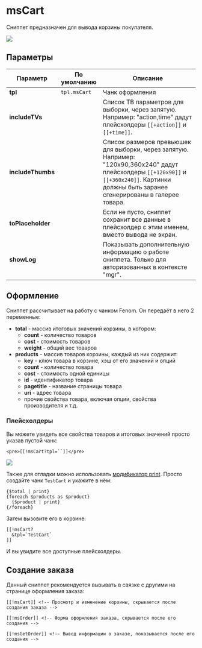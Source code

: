 # msCart

Сниппет предназначен для вывода корзины покупателя.

[![](https://file.modx.pro/files/4/d/8/4d8ddea00da1c2ff10c94720ee26a588s.jpg)](https://file.modx.pro/files/4/d/8/4d8ddea00da1c2ff10c94720ee26a588.png)

## Параметры

| Параметр          | По умолчанию | Описание                                                                                                                                                                                         |
| ----------------- | ------------ | ------------------------------------------------------------------------------------------------------------------------------------------------------------------------------------------------ |
| **tpl**           | `tpl.msCart` | Чанк оформления                                                                                                                                                                                  |
| **includeTVs**    |              | Список ТВ параметров для выборки, через запятую. Например: "action,time" дадут плейсхолдеры `[[+action]]` и `[[+time]]`.                                                                         |
| **includeThumbs** |              | Список размеров превьюшек для выборки, через запятую. Например: "120x90,360x240" дадут плейсхолдеры `[[+120x90]]` и `[[+360x240]]`. Картинки должны быть заранее сгенерированы в галерее товара. |
| **toPlaceholder** |              | Если не пусто, сниппет сохранит все данные в плейсхолдер с этим именем, вместо вывода не экран.                                                                                                  |
| **showLog**       |              | Показывать дополнительную информацию о работе сниппета. Только для авторизованных в контексте "mgr".                                                                                             |

<!--@include: ../parts/tip-general-properties.md-->

## Оформление

Сниппет рассчитывает на работу с чанком Fenom. Он передаёт в него 2 переменные:

- **total** - массив итоговых значений корзины, в котором:
  - **count** - количество товаров
  - **cost** - стоимость товаров
  - **weight** - общий вес товаров
- **products** - массив товаров корзины, каждый из них содержит:
  - **key** - ключ товара в корзине, хэш от его значений и опций
  - **count** - количество товара
  - **cost** - стоимость одной единицы
  - **id** - идентификатор товара
  - **pagetitle** - название страницы товара
  - **uri** - адрес товара
  - прочие свойства товара, включая опции, свойства производителя и т.д.

### Плейсхолдеры

Вы можете увидеть все свойства товаров и итоговых значений просто указав пустой чанк:

```modx
<pre>[[!msCart?tpl=``]]</pre>
```

[![](https://file.modx.pro/files/6/1/f/61f8ee92a1949258329e86d793896b96s.jpg)](https://file.modx.pro/files/6/1/f/61f8ee92a1949258329e86d793896b96.png)

Также для отладки можно использовать [модификатор print][2]. Просто создайте чанк `TestCart` и укажите в нём:

```fenom
{$total | print}
{foreach $products as $product}
  {$product | print}
{/foreach}
```

Затем вызовите его в корзине:

```modx
[[!msCart?
  &tpl=`TestCart`
]]
```

И вы увидите все доступные плейсхолдеры.

## Создание заказа

Данный сниппет рекомендуется вызывать в связке с другими на странице оформления заказа:

```modx
[[!msCart]] <!-- Просмотр и изменение корзины, скрывается после создания заказа -->

[[!msOrder]] <!-- Форма оформления заказа, скрывается после его создания -->

[[!msGetOrder]] <!-- Вывод информации о заказе, показывается после его создания -->
```

[2]: /components/pdotools/parser
